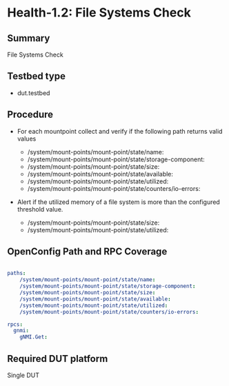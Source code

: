 # Health-1.2: File Systems Check

## Summary

File Systems Check

## Testbed type

*    dut.testbed

## Procedure

* For each mountpoint collect and verify if the following path returns valid values
    *    /system/mount-points/mount-point/state/name:
    *    /system/mount-points/mount-point/state/storage-component:
    *    /system/mount-points/mount-point/state/size:
    *    /system/mount-points/mount-point/state/available:
    *    /system/mount-points/mount-point/state/utilized:
    *    /system/mount-points/mount-point/state/counters/io-errors:

* Alert if the utilized memory of a file system is more than the configured threshold value.

    *    /system/mount-points/mount-point/state/size:
    *    /system/mount-points/mount-point/state/utilized:
      
## OpenConfig Path and RPC Coverage

```yaml

paths:
    /system/mount-points/mount-point/state/name:
    /system/mount-points/mount-point/state/storage-component:
    /system/mount-points/mount-point/state/size:
    /system/mount-points/mount-point/state/available:
    /system/mount-points/mount-point/state/utilized:
    /system/mount-points/mount-point/state/counters/io-errors:

rpcs:
  gnmi:
    gNMI.Get:
```

## Required DUT platform

Single DUT
